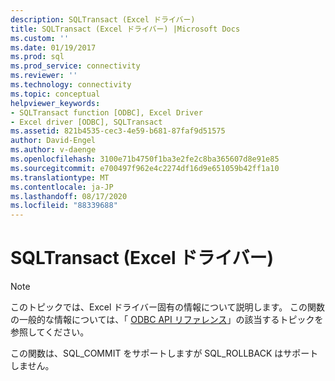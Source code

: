 ```yaml
---
description: SQLTransact (Excel ドライバー)
title: SQLTransact (Excel ドライバー) |Microsoft Docs
ms.custom: ''
ms.date: 01/19/2017
ms.prod: sql
ms.prod_service: connectivity
ms.reviewer: ''
ms.technology: connectivity
ms.topic: conceptual
helpviewer_keywords:
- SQLTransact function [ODBC], Excel Driver
- Excel driver [ODBC], SQLTransact
ms.assetid: 821b4535-cec3-4e59-b681-87faf9d51575
author: David-Engel
ms.author: v-daenge
ms.openlocfilehash: 3100e71b4750f1ba3e2fe2c8ba365607d8e91e85
ms.sourcegitcommit: e700497f962e4c2274df16d9e651059b42ff1a10
ms.translationtype: MT
ms.contentlocale: ja-JP
ms.lasthandoff: 08/17/2020
ms.locfileid: "88339688"
---
```

# <a name="sqltransact-excel-driver"></a>SQLTransact (Excel ドライバー)
> [!NOTE]  
>  このトピックでは、Excel ドライバー固有の情報について説明します。 この関数の一般的な情報については、「 [ODBC API リファレンス](../../odbc/reference/syntax/odbc-api-reference.md)」の該当するトピックを参照してください。  
  
 この関数は、SQL_COMMIT をサポートしますが SQL_ROLLBACK はサポートしません。
